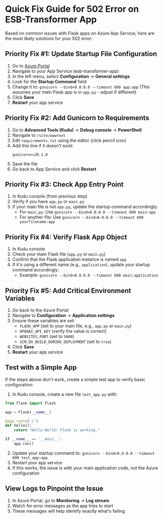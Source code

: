 # Quick Fix Guide for 502 Error on ESB-Transformer App

Based on common issues with Flask apps on Azure App Service, here are the most likely solutions for your 502 error:

## Priority Fix #1: Update Startup File Configuration

1. Go to [Azure Portal](https://portal.azure.com/)
2. Navigate to your App Service (esb-transformer-app)
3. In the left menu, select **Configuration** → **General settings**
4. Look for the **Startup Command** field
5. Change it to: `gunicorn --bind=0.0.0.0 --timeout 600 app:app`
   (This assumes your main Flask app is in `app.py` - adjust if different)
6. Click **Save**
7. **Restart** your app service

## Priority Fix #2: Add Gunicorn to Requirements

1. Go to **Advanced Tools (Kudu)** → **Debug console** → **PowerShell**
2. Navigate to `/site/wwwroot`
3. Edit `requirements.txt` using the editor (click pencil icon)
4. Add this line if it doesn't exist:
   ```
   gunicorn==20.1.0
   ```
5. Save the file
6. Go back to App Service and click **Restart**

## Priority Fix #3: Check App Entry Point

1. In Kudu console (from previous step)
2. Verify if you have `app.py` or `main.py`
3. If your main file is not `app.py`, update the startup command accordingly:
   - For `main.py`: Use `gunicorn --bind=0.0.0.0 --timeout 600 main:app`
   - For another file: Use `gunicorn --bind=0.0.0.0 --timeout 600 yourfilename:app`

## Priority Fix #4: Verify Flask App Object

1. In Kudu console
2. Check your main Flask file (`app.py` or `main.py`)
3. Confirm that the Flask application instance is named `app`
4. If it's using a different name (e.g., `application`), update your startup command accordingly:
   - Example: `gunicorn --bind=0.0.0.0 --timeout 600 main:application`

## Priority Fix #5: Add Critical Environment Variables

1. Go back to the Azure Portal
2. Navigate to **Configuration** → **Application settings**
3. Ensure these variables are set:
   - `FLASK_APP` (set to your main file, e.g., `app.py` or `main.py`)
   - `OPENAI_API_KEY` (verify the value is correct)
   - `WEBSITES_PORT` (set to `5000`)
   - `SCM_DO_BUILD_DURING_DEPLOYMENT` (set to `true`)
4. Click **Save**
5. **Restart** your app service

## Test with a Simple App

If the steps above don't work, create a simple test app to verify basic configuration:

1. In Kudu console, create a new file `test_app.py` with:
```python
from flask import Flask

app = Flask(__name__)

@app.route('/')
def hello():
    return "Hello World! Flask is working."

if __name__ == '__main__':
    app.run()
```

2. Update your startup command to: `gunicorn --bind=0.0.0.0 --timeout 600 test_app:app`
3. Restart your app service
4. If this works, the issue is with your main application code, not the Azure configuration

## View Logs to Pinpoint the Issue

1. In Azure Portal, go to **Monitoring** → **Log stream**
2. Watch for error messages as the app tries to start
3. These messages will help identify exactly what's failing 
